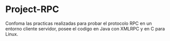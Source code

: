 # Project-RPC
Confoma las practicas realizadas para probar el protocolo RPC en un entorno cliente servidor, posee el codigo en Java con XMLRPC y en C para Linux.
